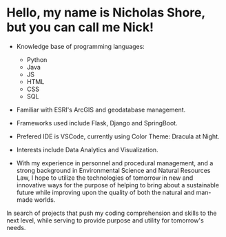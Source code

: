 # Hello, my name is Nicholas Shore, but you can call me Nick!
- Knowledge base of programming languages:
  - Python
  - Java
  - JS
  - HTML
  - CSS
  - SQL
- Familiar with ESRI's ArcGIS and geodatabase management.
- Frameworks used include Flask, Django and SpringBoot.
- Prefered IDE is VSCode, currently using Color Theme: Dracula at Night.
- Interests include Data Analytics and Visualization.

- With my experience in personnel and procedural management, and a strong background in Environmental Science and Natural Resources Law, I hope to utilize the technologies of tomorrow in new and innovative ways for the purpose of helping to bring about a sustainable future while improving upon the quality of both the natural and man-made worlds.

In search of projects that push my coding comprehension and skills to the next level, while serving to provide purpose and utility for tomorrow's needs. 
